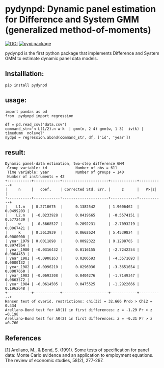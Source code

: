 # pydynpd: Dynamic panel estimation for Difference and System GMM (generalized method-of-moments)
[![DOI](https://zenodo.org/badge/466146436.svg)](https://zenodo.org/badge/latestdoi/466146436)
[![pypi package](https://img.shields.io/pypi/v/pydynpd?style=plastic)](https://pypi.org/project/pydynpd/)

pydynpd is the first python package that implements Difference and System GMM to estimate dynamic panel data models.

## Installlation:
``` 
pip install pydynpd
``` 

## usage:
``` 
import pandas as pd
from  pydynpd import regression

df = pd.read_csv("data.csv")
command_str='n L(1/2).n w k  | gmm(n, 2 4) gmm(w, 1 3)  iv(k) | timedumm  nolevel'
mydpd = regression.abond(command_str, df, ['id', 'year'])
``` 

## result:
``` 
Dynamic panel-data estimation, two-step difference GMM
 Group variable: id             Number of obs = 611    
 Time variable: year            Number of groups = 140 
 Number of instruments = 42                            
+-----------+------------+---------------------+------------+-----------+
|     n     |   coef.    | Corrected Std. Err. |     z      |   P>|z|   |
+-----------+------------+---------------------+------------+-----------+
|    L1.n   | 0.2710675  |      0.1382542      | 1.9606462  | 0.0499203 |
|    L2.n   | -0.0233928 |      0.0419665      | -0.5574151 | 0.5772439 |
|     w     | -0.5668527 |      0.2092231      | -2.7093219 | 0.0067421 |
|     k     | 0.3613939  |      0.0662624      | 5.4539824  | 0.0000000 |
| year_1979 | 0.0011898  |      0.0092322      | 0.1288765  | 0.8974554 |
| year_1980 | -0.0316432 |      0.0116155      | -2.7242254 | 0.0064453 |
| year_1981 | -0.0900163 |      0.0206593      | -4.3571693 | 0.0000132 |
| year_1982 | -0.0996210 |      0.0296036      | -3.3651654 | 0.0007650 |
| year_1983 | -0.0693308 |      0.0404276      | -1.7149347 | 0.0863572 |
| year_1984 | -0.0614505 |      0.0475525      | -1.2922666 | 0.1962648 |
+-----------+------------+---------------------+------------+-----------+
Hansen test of overid. restrictions: chi(32) = 32.666 Prob > Chi2 = 0.434
Arellano-Bond test for AR(1) in first differences: z = -1.29 Pr > z =0.198
Arellano-Bond test for AR(2) in first differences: z = -0.31 Pr > z =0.760
``` 
## References
<a id="1">[1]</a> 
Arellano, M., & Bond, S. (1991). Some tests of specification for panel data: Monte Carlo evidence and an application to employment equations. The review of economic studies, 58(2), 277-297.
